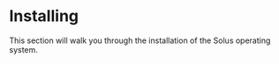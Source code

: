 # Installing

This section will walk you through the installation of the Solus operating system.

<!-- Reference installing/* contents. -->